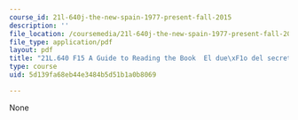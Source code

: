 ```yaml
---
course_id: 21l-640j-the-new-spain-1977-present-fall-2015
description: ''
file_location: /coursemedia/21l-640j-the-new-spain-1977-present-fall-2015/5d139fa68eb44e3484b5d51b1a0b8069_MIT21L_640JF15_du.pdf
file_type: application/pdf
layout: pdf
title: "21L.640 F15 A Guide to Reading the Book  El due\xF1o del secreto"
type: course
uid: 5d139fa68eb44e3484b5d51b1a0b8069

---
```

None